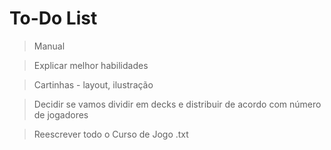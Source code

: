 # To-Do List

> Manual

> Explicar melhor habilidades

> Cartinhas - layout, ilustração

> Decidir se vamos dividir em decks e distribuir de acordo com número de jogadores

> Reescrever todo o Curso de Jogo .txt
